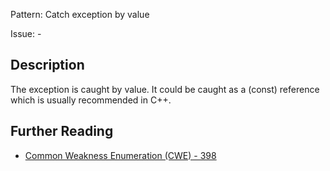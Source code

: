 Pattern: Catch exception by value

Issue: -

## Description

The exception is caught by value. It could be caught as a (const) reference which is usually recommended in C++.

## Further Reading

* [Common Weakness Enumeration (CWE) - 398](https://cwe.mitre.org/data/definitions/398.html)